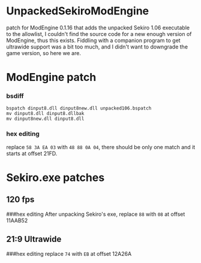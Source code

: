 # UnpackedSekiroModEngine
patch for ModEngine 0.1.16 that adds the unpacked Sekiro 1.06 executable to the allowlist, I couldn't find the source code for a new enough version of ModEngine, thus this exists. Fiddling with a companion program to get ultrawide support was a bit too much, and I didn't want to downgrade the game version, so here we are.

# ModEngine patch
### bsdiff
```
bspatch dinput8.dll dinput8new.dll unpacked106.bspatch
mv dinput8.dll dinput8.dllbak
mv dinput8new.dll dinput8.dll
```
### hex editing
replace ```58 3A EA 03``` with ```48 88 0A 04```, there should be only one match and it starts at offset 21FD.

# Sekiro.exe patches
## 120 fps
###hex editing 
After unpacking Sekiro's exe, replace ``88`` with ``08`` at offset 11AAB52
## 21:9 Ultrawide
###hex editing
replace ``74`` with ``EB`` at offset 12A26A
